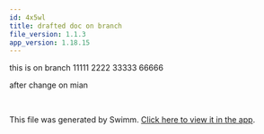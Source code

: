 ```yaml
---
id: 4x5wl
title: drafted doc on branch
file_version: 1.1.3
app_version: 1.18.15
---
```


this is on branch 11111 2222 33333 66666

after change on mian

<br/>

This file was generated by Swimm. [Click here to view it in the app](https://swimm-web-app.web.app/repos/Z2l0aHViJTNBJTNBdGVzdC1naXRodWItYXBwJTNBJTNBc3dpbW1pbw==/docs/4x5wl).
